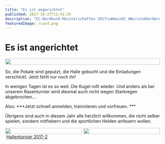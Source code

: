 ```yaml
---
title: "Es ist angerichtet"
published: 2017-10-27T11:41:25
description: "EC-Nordbund-Meisterschaften 2017\n#meinEC #WirsindderNordbund #entschieden #ak-sport"
featuredImage: /card.png
---
```


# Es ist angerichtet

<div style="display: grid; grid-template-columns: repeat(1, 1fr); grid-gap: 5px;">
<img src="/old/DSC_1428.jpg" alt width="100%">
</div>

So, die Pokale sind geputzt, die Halle gebucht und die Einladungen verschickt. Jetzt fehlt nur noch ihr!

In wenigen Tagen ist es so weit. Die Kugel rollt wieder. Und anders als bei unserem Rasenturnier wird diesmal auch nicht wegen Starkregen abgebrochen&#8230;

Also: ***Jetzt schnell anmelden, trainniieren und vorfreuen. ***

Übrigens sind auch in diesem Jahr alle herzlich willkommen, die nicht selber spielen, sondern mitfiebern und die sportlichen Helden anfeuern wollen.

<div style="display: grid; grid-template-columns: repeat(2, 1fr); grid-gap: 5px;">
<img src="/old/20170624_115746959_iOS-e1498426260950.jpg" alt width="100%">
<img src="/old/Einladung.jpg" alt width="100%">
</div> <a href="/old/Hallenturnier-2017-2.pdf">Hallenturnier 2017-2</a>

&nbsp;